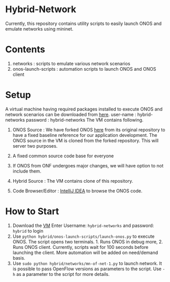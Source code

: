 # Hybrid-Network
Currently, this repository contains utility scripts to easily launch ONOS and emulate networks using mininet.

# Contents
1. networks : scripts to emulate various network scenarios
2. onos-launch-scripts : automation scripts to launch ONOS and ONOS client

# Setup
A virtual machine having required packages installed to execute ONOS and network scenarios can be downloaded from [here](https://drive.google.com/file/d/16c9r8zeo7BJDz2N78XnyikGNBzKUSqXK/view?usp=sharing).
user-name : hybrid-networks
password : hybrid-networks
The VM contains following.
1. ONOS Source : We have forked ONOS [here](https://github.com/cornell-netlab/onos) from its original repository to have a fixed baseline reference for our application development. The ONOS source in the VM is cloned from the forked repository.
This will server two purposes.
  1. A fixed common source code base for everyone
  2. If ONOS from ONF undergoes major changes, we will have option to not include them.

2. Hybrid Source : The VM contains clone of this repository. 
3. Code Browser/Editor : [IntelliJ IDEA](https://www.jetbrains.com/idea/download/#section=linux) to browse the ONOS code.

# How to Start
1. Download the [VM](https://drive.google.com/file/d/16c9r8zeo7BJDz2N78XnyikGNBzKUSqXK/view?usp=sharing)
    Enter Username: `hybrid-networks` and password: `hybrid` to login
2. Use `python hybrid/onos-launch-scripts/launch-onos.py` to execute ONOS.
The script opens two terminals. 1. Runs ONOS in debug more, 2. Runs ONOS client. 
Currently, scripts wait for 100 seconds before launching the client. More automation will be added on need/demand basis. 
3. Use `sudo python hybrid/networks/mn-of-net-1.py` to launch network. It is possible to pass OpenFlow versions as parameters to the script. Use `-h` as a parameter to the script for more details.
